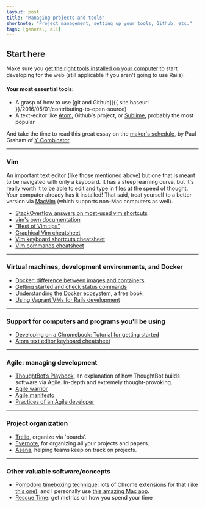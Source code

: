 ```yaml
---
layout: post
title: "Managing projects and tools"
shortnote: "Project management, setting up your tools, Github, etc."
tags: [general, all]
---
```

## Start here
Make sure you [get the right tools installed on your computer](http://installfest.railsbridge.org/installfest/installfest) to start developing for the web (still applicable if you aren't going to use Rails).

#### Your most essential tools:
* A grasp of how to use [git and Github]({{ site.baseurl }}/2016/05/01/contributing-to-open-source)
* A text-editor like [Atom](https://atom.io/), Github's project, or [Sublime](https://www.sublimetext.com/), probably the most popular

And take the time to read this great essay on the [maker's schedule](http://www.paulgraham.com/makersschedule.html), by Paul Graham of [Y-Combinator](https://www.ycombinator.com/).

<hr>

### Vim
An important text editor (like those mentioned above) but one that is meant to be navigated with only a keyboard. It has a steep learning curve, but it's really worth it to be able to edit and type in files at the speed of thought. Your computer already has it installed! That said, treat yourself to a better version via [MacVim](https://github.com/macvim-dev/macvim) (which supports non-Mac computers as well).

* [StackOverflow answers on most-used vim shortcuts](http://stackoverflow.com/questions/5400806/what-are-the-most-used-vim-commands-keypresses)
* [vim's own documentation](http://vimdoc.sourceforge.net/htmldoc/usr_toc.html)
* ["Best of Vim tips"](http://rayninfo.co.uk/vimtips.html)
* [Graphical Vim cheatsheet](http://www.viemu.com/a_vi_vim_graphical_cheat_sheet_tutorial.html)
* [Vim keyboard shortcuts cheatsheet](https://www.maketecheasier.com/vim-keyboard-shortcuts-cheatsheet/)
* [Vim commands cheatsheet](http://www.angelwatt.com/coding/notes/vim-commands.html)


<hr>

### Virtual machines, development environments, and Docker
* [Docker: difference between images and containers](http://stackoverflow.com/questions/23735149/docker-image-vs-container)
* [Getting started and check status commands](https://docs.docker.com/machine/get-started/)
* [Understanding the Docker ecosystem](http://resources.codeship.com/ebooks/docker-ecosystem?utm_source=rubyweeklysecondary), a free book
* [Using Vagrant VMs for Rails development](https://gorails.com/guides/using-vagrant-for-rails-development)

<hr>

### Support for computers and programs you'll be using
* [Developing on a Chromebook: Tutorial for getting started](https://medium.com/@martinmalinda/ultimate-guide-for-web-development-on-chromebook-part-1-crouton-2ec2e6bb2a2d#.ayk5cv7w1)
* [Atom text editor keyboard cheatsheet](http://blog.bugsnag.com/atom-editor-cheat-sheet)

<hr>

### Agile: managing development
* [ThoughtBot’s Playbook](http://playbook.thoughtbot.com/), an explanation of how ThoughtBot builds software via Agile. In-depth and extremely thought-provoking.
* [Agile warrior](https://agilewarrior.wordpress.com/)
* [Agile manifesto](http://agilemanifesto.org/)
* [Practices of an Agile developer](https://media.pragprog.com/titles/pad/PAD-pulloutcard.pdf)

<hr>

### Project organization
* [Trello](https://trello.com/), organize via 'boards'.
* [Evernote](https://www.evernote.com/referral/Registration.action?sig=beaceb2cbd8b81059e0c159e700172056225c39ab31ab7fa54426f96b9cd7bc7&uid=63359964), for organizing all your projects and papers.
* [Asana](https://app.asana.com/), helping teams keep on track on projects.

<hr>

### Other valuable software/concepts
* [Pomodoro timeboxing technique](https://en.wikipedia.org/wiki/Pomodoro_Technique): lots of Chrome extensions for that (like [this one](https://chrome.google.com/webstore/detail/pomodoro-timer/hfgjlgjnpkpmnpojkkpfkogapiclopop?hl=en)), and I personally use [this amazing Mac app](https://itunes.apple.com/us/app/pomodoro-time-focus-timer/id973134470?mt=12).
* [Rescue Time](https://www.rescuetime.com/): get metrics on how you spend your time

